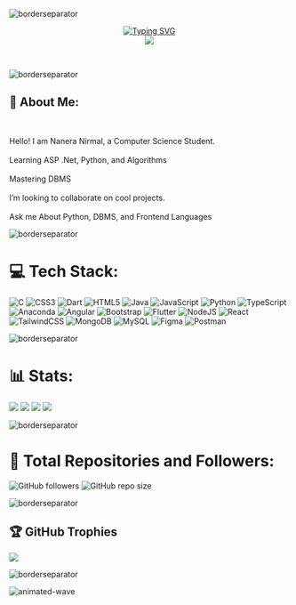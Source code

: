 ![borderseparator](https://github.com/Ctoic/Ctoic/assets/90936436/b0885c98-6e49-4365-93f1-fd2fcaed194c)

<p align="center">
<a href="https://github.com/NirmalHNanera">
    <img src="https://readme-typing-svg.demolab.com?font=Georgia&size=18&duration=2000&pause=100&multiline=true&width=500&height=80&lines=Nirmal+Nanera;Full+Stack+Developer+%7C+.NET+Developer+%7C+B.Tech+Student+%7C+Passionate;Data+Structures+%7C+Algorithms+%7C+Python" alt="Typing SVG" />
</a>
<br>
<a href="https://github.com/NirmalHNanera">
    <img src="https://github-stats-alpha.vercel.app/api?username=NirmalHNanera&cc=22272e&tc=37BCF6&ic=fff&bc=0000">
</a>
</p>
<br>

![borderseparator](https://github.com/Ctoic/Ctoic/assets/90936436/b0885c98-6e49-4365-93f1-fd2fcaed194c)

<h2> 💫 About Me:</h2><br>

Hello! I am Nanera Nirmal, a Computer Science Student.<br><br>Learning ASP .Net, Python, and Algorithms<br><br>Mastering DBMS<br><br>I’m looking to collaborate on cool projects.<br><br>Ask me About Python, DBMS, and Frontend Languages<br>

![borderseparator](https://github.com/Ctoic/Ctoic/assets/90936436/b0885c98-6e49-4365-93f1-fd2fcaed194c)

# 💻 Tech Stack:
![C](https://img.shields.io/badge/c-%2300599C.svg?style=plastic&logo=c&logoColor=white) 
![CSS3](https://img.shields.io/badge/css3-%231572B6.svg?style=plastic&logo=css3&logoColor=white) 
![Dart](https://img.shields.io/badge/dart-%230175C2.svg?style=plastic&logo=dart&logoColor=white) 
![HTML5](https://img.shields.io/badge/html5-%23E34F26.svg?style=plastic&logo=html5&logoColor=white) 
![Java](https://img.shields.io/badge/java-%23ED8B00.svg?style=plastic&logo=java&logoColor=white) 
![JavaScript](https://img.shields.io/badge/javascript-%23323330.svg?style=plastic&logo=javascript&logoColor=%23F7DF1E) 
![Python](https://img.shields.io/badge/python-3670A0?style=plastic&logo=python&logoColor=ffdd54) 
![TypeScript](https://img.shields.io/badge/typescript-%23007ACC.svg?style=plastic&logo=typescript&logoColor=white) 
![Anaconda](https://img.shields.io/badge/Anaconda-%2344A833.svg?style=plastic&logo=anaconda&logoColor=white) 
![Angular](https://img.shields.io/badge/angular-%23DD0031.svg?style=plastic&logo=angular&logoColor=white) 
![Bootstrap](https://img.shields.io/badge/bootstrap-%23563D7C.svg?style=plastic&logo=bootstrap&logoColor=white) 
![Flutter](https://img.shields.io/badge/Flutter-%2302569B.svg?style=plastic&logo=Flutter&logoColor=white) 
![NodeJS](https://img.shields.io/badge/node.js-6DA55F?style=plastic&logo=node.js&logoColor=white) 
![React](https://img.shields.io/badge/react-%2320232a.svg?style=plastic&logo=react&logoColor=%2361DAFB) 
![TailwindCSS](https://img.shields.io/badge/tailwindcss-%2338B2AC.svg?style=plastic&logo=tailwind-css&logoColor=white) 
![MongoDB](https://img.shields.io/badge/MongoDB-%234ea94b.svg?style=plastic&logo=mongodb&logoColor=white) 
![MySQL](https://img.shields.io/badge/mysql-%2300f.svg?style=plastic&logo=mysql&logoColor=white) 
![Figma](https://img.shields.io/badge/figma-%23F24E1E.svg?style=plastic&logo=figma&logoColor=white) 
![Postman](https://img.shields.io/badge/Postman-FF6C37?style=plastic&logo=postman&logoColor=white)

![borderseparator](https://github.com/Ctoic/Ctoic/assets/90936436/b0885c98-6e49-4365-93f1-fd2fcaed194c)

# 📊 Stats:
![](https://github-readme-streak-stats.herokuapp.com/?user=NirmalHNanera&theme=tokyonight&hide_border=false)
![](https://leetcard.jacoblin.cool/Nirmal-Nanera?animation=true)
![](http://github-profile-summary-cards.vercel.app/api/cards/profile-details?username=NirmalHNanera&theme=dracula) 
![](https://github-readme-stats.vercel.app/api?username=NirmalHNanera&show_icons=true&theme=tokyonight&count_private=true)

![borderseparator](https://github.com/Ctoic/Ctoic/assets/90936436/b0885c98-6e49-4365-93f1-fd2fcaed194c)

# 🚀 Total Repositories and Followers:
![GitHub followers](https://img.shields.io/github/followers/NirmalHNanera?style=social)
![GitHub repo size](https://img.shields.io/github/repo-size/NirmalHNanera)

![borderseparator](https://github.com/Ctoic/Ctoic/assets/90936436/b0885c98-6e49-4365-93f1-fd2fcaed194c)

## 🏆 GitHub Trophies
![](https://github-profile-trophy.vercel.app/?username=NirmalHNanera&theme=tokyonight&no-frame=false&no-bg=false&margin-w=4)

![borderseparator](https://github.com/Ctoic/Ctoic/assets/90936436/b0885c98-6e49-4365-93f1-fd2fcaed194c)

<!-- ## 🐦 Latest Tweet

<!--My Stats:

![](http://github-profile-summary-cards.vercel.app/api/cards/profile-details?username=NirmalHNanera&theme=dracula) 

![](http://github-profile-summary-cards.vercel.app/api/cards/repos-per-language?username=NirmalHNanera&theme=dracula) 
![](http://github-profile-summary-cards.vercel.app/api/cards/most-commit-language?username=NirmalHNanera&theme=dracula)

---
[![](https://visitcount.itsvg.in/api?id=NirmalHNanera&icon=0&color=0)](https://visitcount.itsvg.in)--!>

<!-- Proudly created with GPRM ( https://gprm.itsvg.in ) -->

![animated-wave](https://github.com/Ctoic/Ctoic/assets/90936436/f12da875-8704-4e89-80f8-31c42713adec)
